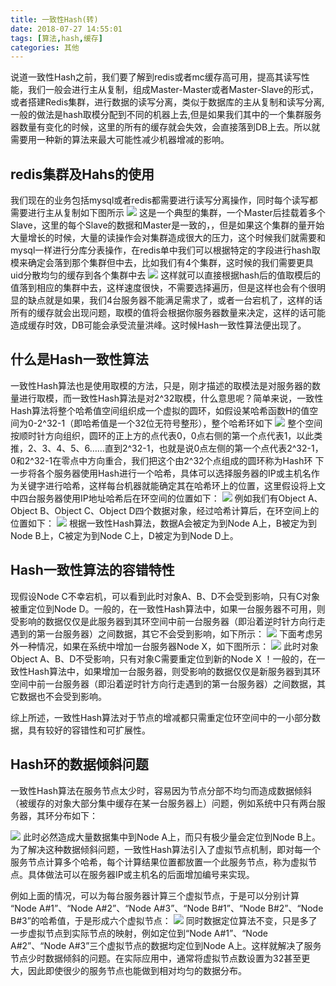 ```yaml
---
title: 一致性Hash(转)
date: 2018-07-27 14:55:01
tags: [算法,hash,缓存]
categories: 其他
---
```

说道一致性Hash之前，我们要了解到redis或者mc缓存高可用，提高其读写性能，我们一般会进行主从复制，组成Master-Master或者Master-Slave的形式，或者搭建Redis集群，进行数据的读写分离，类似于数据库的主从复制和读写分离,一般的做法是hash取模分配到不同的机器上去,但是如果我们其中的一个集群服务器数量有变化的时候，这里的所有的缓存就会失效，会直接落到DB上去。所以就需要用一种新的算法来最大可能性减少机器增减的影响。
<!--more-->

## redis集群及Hahs的使用

我们现在的业务包括mysql或者redis都需要进行读写分离操作，同时每个读写都需要进行主从复制如下图所示
![](http://ww1.sinaimg.cn/large/65ca5a5cly1fu9eq3f9uwj20gq0aqmxd)
这是一个典型的集群，一个Master后挂载着多个Slave，这里的每个Slave的数据和Master是一致的，，但是如果这个集群的量开始大量增长的时候，大量的读操作会对集群造成很大的压力，这个时候我们就需要和mysql一样进行分库分表操作，在redis单中我们可以根据特定的字段进行hash取模来确定会落到那个集群但中去，比如我们有4个集群，这时候的我们需要更具uid分散均匀的缓存到各个集群中去
![](http://ww1.sinaimg.cn/large/65ca5a5cly1fu9f2caj4bj20ck0e1aar)
这样就可以直接根据hash后的值取模后的值落到相应的集群中去，这样速度很快，不需要选择遍历，但是这样也会有个很明显的缺点就是如果，我们4台服务器不能满足需求了，或者一台宕机了，这样的话所有的缓存就会出现问题，取模的值将会根据你服务器数量来决定，这样的话可能造成缓存时效，DB可能会承受流量洪峰。这时候Hash一致性算法便出现了。

## 什么是Hash一致性算法

一致性Hash算法也是使用取模的方法，只是，刚才描述的取模法是对服务器的数量进行取模，而一致性Hash算法是对2^32取模，什么意思呢？简单来说，一致性Hash算法将整个哈希值空间组织成一个虚拟的圆环，如假设某哈希函数H的值空间为0-2^32-1（即哈希值是一个32位无符号整形），整个哈希环如下
![](http://ww1.sinaimg.cn/large/65ca5a5cly1fu9f8uo940j20ch0d0t8m)
整个空间按顺时针方向组织，圆环的正上方的点代表0，0点右侧的第一个点代表1，以此类推，2、3、4、5、6……直到2^32-1，也就是说0点左侧的第一个点代表2^32-1， 0和2^32-1在零点中方向重合，我们把这个由2^32个点组成的圆环称为Hash环
下一步将各个服务器使用Hash进行一个哈希，具体可以选择服务器的IP或主机名作为关键字进行哈希，这样每台机器就能确定其在哈希环上的位置，这里假设将上文中四台服务器使用IP地址哈希后在环空间的位置如下：
![](http://ww1.sinaimg.cn/large/65ca5a5cly1fu9fa05gaqj20ju0k70t2)
例如我们有Object A、Object B、Object C、Object D四个数据对象，经过哈希计算后，在环空间上的位置如下：
![](http://ww1.sinaimg.cn/large/65ca5a5cly1fu9fbh99inj20jk0jzdgg)
根据一致性Hash算法，数据A会被定为到Node A上，B被定为到Node B上，C被定为到Node C上，D被定为到Node D上。

## Hash一致性算法的容错特性

现假设Node C不幸宕机，可以看到此时对象A、B、D不会受到影响，只有C对象被重定位到Node D。一般的，在一致性Hash算法中，如果一台服务器不可用，则受影响的数据仅仅是此服务器到其环空间中前一台服务器（即沿着逆时针方向行走遇到的第一台服务器）之间数据，其它不会受到影响，如下所示：
![](http://ww1.sinaimg.cn/large/65ca5a5cly1fu9fdb09h2j20jh0k4wf4)
下面考虑另外一种情况，如果在系统中增加一台服务器Node X，如下图所示：
![](http://ww1.sinaimg.cn/large/65ca5a5cly1fu9fdus72gj20jc0k23z8)
此时对象Object A、B、D不受影响，只有对象C需要重定位到新的Node X ！一般的，在一致性Hash算法中，如果增加一台服务器，则受影响的数据仅仅是新服务器到其环空间中前一台服务器（即沿着逆时针方向行走遇到的第一台服务器）之间数据，其它数据也不会受到影响。

综上所述，一致性Hash算法对于节点的增减都只需重定位环空间中的一小部分数据，具有较好的容错性和可扩展性。

## Hash环的数据倾斜问题
一致性Hash算法在服务节点太少时，容易因为节点分部不均匀而造成数据倾斜（被缓存的对象大部分集中缓存在某一台服务器上）问题，例如系统中只有两台服务器，其环分布如下：

![](http://ww1.sinaimg.cn/large/65ca5a5cly1fu9fgiabt3j20cc0d5dfy)
此时必然造成大量数据集中到Node A上，而只有极少量会定位到Node B上。为了解决这种数据倾斜问题，一致性Hash算法引入了虚拟节点机制，即对每一个服务节点计算多个哈希，每个计算结果位置都放置一个此服务节点，称为虚拟节点。具体做法可以在服务器IP或主机名的后面增加编号来实现。

例如上面的情况，可以为每台服务器计算三个虚拟节点，于是可以分别计算 “Node A#1”、“Node A#2”、“Node A#3”、“Node B#1”、“Node B#2”、“Node B#3”的哈希值，于是形成六个虚拟节点：
![](http://ww1.sinaimg.cn/large/65ca5a5cly1fu9fh4ky65j20k00kbaaj)
同时数据定位算法不变，只是多了一步虚拟节点到实际节点的映射，例如定位到“Node A#1”、“Node A#2”、“Node A#3”三个虚拟节点的数据均定位到Node A上。这样就解决了服务节点少时数据倾斜的问题。在实际应用中，通常将虚拟节点数设置为32甚至更大，因此即使很少的服务节点也能做到相对均匀的数据分布。


